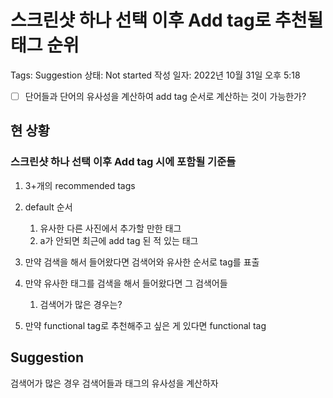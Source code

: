 # 스크린샷 하나 선택 이후 Add tag로 추천될 태그 순위

Tags: Suggestion
상태: Not started
작성 일자: 2022년 10월 31일 오후 5:18

- [ ]  단어들과 단어의 유사성을 계산하여 add tag 순서로 계산하는 것이 가능한가?

## 현 상황

### 스크린샷 하나 선택 이후 Add tag 시에 포함될 기준들

1. 3+개의 recommended tags

1. default 순서
    1. 유사한 다른 사진에서 추가할 만한 태그
    2. a가 안되면 최근에 add tag 된 적 있는 태그
1. 만약 검색을 해서 들어왔다면 검색어와 유사한 순서로 tag를 표출
2. 만약 유사한 태그를 검색을 해서 들어왔다면 그 검색어들 
    1. 검색어가 많은 경우는?
3. 만약 functional tag로 추천해주고 싶은 게 있다면 functional tag

## Suggestion

검색어가 많은 경우 검색어들과 태그의 유사성을 계산하자